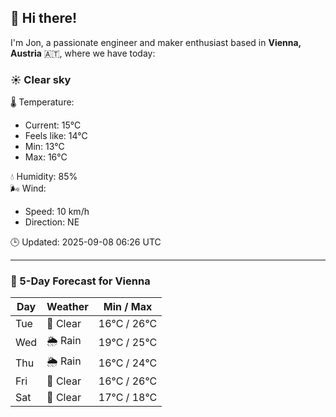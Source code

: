 ## 👋 Hi there!

I'm Jon, a passionate engineer and maker enthusiast based in **Vienna, Austria** 🇦🇹, where we have today:

### ☀️ Clear sky 

🌡️ Temperature: 
* Current: 15°C
* Feels like: 14°C
* Min: 13°C 
* Max: 16°C  

💧 Humidity: 85%  
🌬️ Wind: 
* Speed: 10 km/h 
* Direction: NE  

🕒 Updated: 2025-09-08 06:26 UTC

---

### 📅 5-Day Forecast for Vienna

| Day | Weather | Min / Max |
|-----|---------|------------|
| Tue | 🌙 Clear | 16°C / 26°C |
| Wed | 🌦️ Rain | 19°C / 25°C |
| Thu | 🌦️ Rain | 16°C / 24°C |
| Fri | 🌙 Clear | 16°C / 26°C |
| Sat | 🌙 Clear | 17°C / 18°C |
